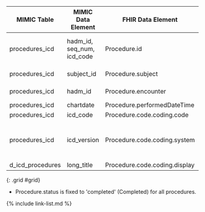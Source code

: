 |MIMIC Table|MIMIC Data Element|FHIR Data Element|FHIR Profile|Notes| 
|---|---|---|---|---|
|procedures_icd|hadm_id, seq_num, icd_code|Procedure.id|[MimicProcedure]|Concat elements and convert to UUID5|
|procedures_icd|subject_id|Procedure.subject|[MimicProcedure]|Convert to UUID5|
|procedures_icd|hadm_id|Procedure.encounter|[MimicProcedure]|Convert to UUID5|
|procedures_icd|chartdate|Procedure.performedDateTime|[MimicProcedure]||
|procedures_icd|icd_code|Procedure.code.coding.code|[MimicProcedure]||
|procedures_icd|icd_version|Procedure.code.coding.system|[MimicProcedure]|ICD Version used to select FHIR ICD codesystem|
|d_icd_procedures|long_title|Procedure.code.coding.display|[MimicProcedure]||

{: .grid #grid}

* Procedure.status is fixed to 'completed' (Completed) for all procedures.

{% include link-list.md %}
